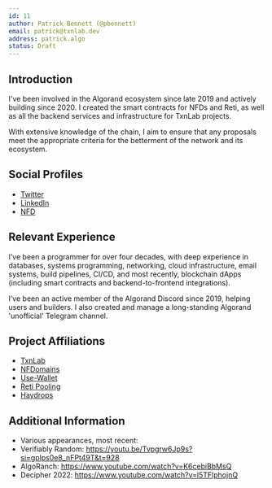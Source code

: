 ```yaml
---
id: 11
author: Patrick Bennett (@pbennett)
email: patrick@txnlab.dev
address: patrick.algo
status: Draft
---
```


## Introduction

I've been involved in the Algorand ecosystem since late 2019 and actively building since 2020. I created the smart contracts for NFDs and Reti, as well as all the backend services and infrastructure for TxnLab projects.

With extensive knowledge of the chain, I aim to ensure that any proposals meet the appropriate criteria for the betterment of the network and its ecosystem.

## Social Profiles

- [Twitter](https://x.com/patrickbennett)
- [LinkedIn](https://www.linkedin.com/in/patrick-bennett)
- [NFD](https://app.nf.domains/name/patrick.algo)

## Relevant Experience

I’ve been a programmer for over four decades, with deep experience in databases, systems programming, networking, cloud infrastructure, email systems, build pipelines, CI/CD, and most recently, blockchain dApps (including smart contracts and backend-to-frontend integrations).

I’ve been an active member of the Algorand Discord since 2019, helping users and builders. I also created and manage a long-standing Algorand 'unofficial' Telegram channel.

## Project Affiliations

- [TxnLab](https://www.txnlab.dev/)
- [NFDomains](https://app.nf.domains/)
- [Use-Wallet](https://github.com/TxnLab/use-wallet)
- [Reti Pooling](https://reti.nodely.io/)
- [Haydrops](https://drops.hay.app/drops)

## Additional Information

- Various appearances, most recent:
- Verifiably Random: https://youtu.be/Tvpgrw6Jp9s?si=gplps0e8_nFPt49T&t=928
- AlgoRanch: https://www.youtube.com/watch?v=K6cebiBbMsQ
- Decipher 2022: https://www.youtube.com/watch?v=l5TFlphojnQ
